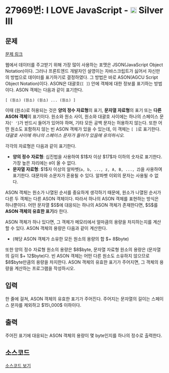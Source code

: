 # 27969번: I LOVE JavaScript - <img src="https://static.solved.ac/tier_small/8.svg" style="height:20px" /> Silver III

<!-- performance -->

<!-- 문제 제출 후 깃허브에 푸시를 했을 때 제출한 코드의 성능이 입력될 공간입니다.-->

<!-- end -->

## 문제

[문제 링크](https://boj.kr/27969)


<p>웹에서 데이터를 주고받기 위해 가장 많이 사용하는 포맷은 JSON(JavaScript Object Notation)이다. 그러나 프론트엔드 개발자인 설영이는 자바스크립트가 싫어서 자신만의 방법으로 데이터를 표기하기로 결정하였다. 그 방법은 바로 ASON(AGCU Script Object Notation)이다. ASON은 대괄호(<code>[ ]</code>) 안에 객체에 대한 정보를 표기하는 방법이다. ASON 객체는 다음과 같이 표기한다.</p>

<p><code>[ (원소) (원소) (원소) ... (원소) ]</code></p>

<p>이때 (원소)로 허용되는 것은 <strong>양의 정수 자료형</strong>의 표기, <strong>문자열 자료형</strong>의 표기<strong> </strong>또는 <strong>다른 ASON 객체</strong>의 표기이다. 원소와 원소 사이, 원소와 대괄호 사이에는 하나의 스페이스 문자(<code>' '</code>)가 반드시 들어가 있어야 하며, 기타 모든 공백 문자는 허용하지 않는다. 또한 어떤 원소도 포함하지 않는 빈 ASON 객체가 있을 수 있는데, 이 객체는 <code>[ ]</code>로 표기한다. <em>대괄호 사이에 하나의 스페이스 문자가 들어가 있음에 유의하시오.</em></p>

<p>각각의 자료형은 다음과 같이 표기한다.</p>

<ul>
<li><strong>양의 정수 자료형</strong>: 십진법을 사용하여 $1$자 이상 $17$자 이하의 숫자로 표기한다. 가장 높은 자리에는 <code>0</code>이 올 수 없다.</li>
<li><strong>문자열 자료형</strong>: $1$자 이상의 알파벳(<code>a, b, ..., z, A, B, ..., Z</code>)을 사용하여 표기한다. 대문자와 소문자가 혼용될 수 있다. 알파벳 이외의 문자는 사용될 수 없다. </li>
</ul>

<p>ASON 객체는 원소가 나열된 순서를 중요하게 생각하기 때문에, 원소가 나열된 순서가 다른 두 객체는 다른 ASON 객체이다. 따라서 하나의 ASON 객체를 표현하는 방식은 하나뿐이다. 어떤 문자열 $S$에 대응되는 하나의 ASON 객체가 존재한다면, $S$를 <strong>ASON 객체의 유효한 표기</strong>라 한다.</p>

<p>ASON 객체가 하나 있다면, 그 객체가 메모리에서 얼마큼의 용량을 차지하는지를 계산할 수 있다. ASON 객체의 용량은 다음과 같이 계산한다.</p>

<ul>
<li>(해당 ASON 객체가 소유한 모든 원소의 용량의 합 $+ 8$byte)</li>
</ul>

<p>또한 양의 정수 자료형 원소의 용량은 $8$byte, 문자열 자료형 원소의 용량은 (문자열의 길이 $+ 12$byte)다. 빈 ASON 객체는 어떤 다른 원소도 소유하지 않으므로 $8$byte만큼의 용량을 차지한다. ASON 객체의 유효한 표기가 주어지면, 그 객체의 용량을 계산하는 프로그램을 작성하시오.</p>



## 입력


<p>한 줄에 걸쳐, ASON 객체의 유효한 표기가 주어진다. 주어지는 문자열의 길이는 스페이스 문자를 제외하고 $15\,000$ 이하이다.</p>



## 출력


<p>주어진 표기에 대응되는 ASON 객체의 용량이 몇 byte인지를 하나의 정수로 출력한다.</p>



## 소스코드

[소스코드 보기](Main.java)